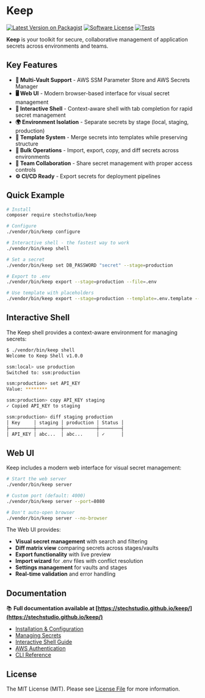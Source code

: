 # Keep

[![Latest Version on Packagist](https://img.shields.io/packagist/v/stechstudio/keep.svg?style=flat-square)](https://packagist.org/packages/stechstudio/keep)
[![Software License](https://img.shields.io/badge/license-MIT-brightgreen.svg?style=flat-square)](LICENSE.md)
[![Tests](https://img.shields.io/github/actions/workflow/status/stechstudio/keep/tests.yml?branch=main&style=flat-square)](https://github.com/stechstudio/keep/actions/workflows/tests.yml)

**Keep** is your toolkit for secure, collaborative management of application secrets across environments and teams.

## Key Features

- **🔐 Multi-Vault Support** - AWS SSM Parameter Store and AWS Secrets Manager
- **🖥️ Web UI** - Modern browser-based interface for visual secret management
- **🚀 Interactive Shell** - Context-aware shell with tab completion for rapid secret management
- **🌍 Environment Isolation** - Separate secrets by stage (local, staging, production)
- **📝 Template System** - Merge secrets into templates while preserving structure
- **🔄 Bulk Operations** - Import, export, copy, and diff secrets across environments
- **🤝 Team Collaboration** - Share secret management with proper access controls
- **⚙️ CI/CD Ready** - Export secrets for deployment pipelines

## Quick Example

```bash
# Install
composer require stechstudio/keep

# Configure
./vendor/bin/keep configure

# Interactive shell - the fastest way to work
./vendor/bin/keep shell

# Set a secret
./vendor/bin/keep set DB_PASSWORD "secret" --stage=production

# Export to .env
./vendor/bin/keep export --stage=production --file=.env

# Use template with placeholders
./vendor/bin/keep export --stage=production --template=.env.template --file=.env
```

## Interactive Shell

The Keep shell provides a context-aware environment for managing secrets:

```bash
$ ./vendor/bin/keep shell
Welcome to Keep Shell v1.0.0

ssm:local> use production
Switched to: ssm:production

ssm:production> set API_KEY
Value: ********

ssm:production> copy API_KEY staging
✓ Copied API_KEY to staging

ssm:production> diff staging production
│ Key     │ staging │ production │ Status │
├─────────┼─────────┼────────────┼────────┤
│ API_KEY │ abc...  │ abc...     │ ✓      │
```

## Web UI

Keep includes a modern web interface for visual secret management:

```bash
# Start the web server
./vendor/bin/keep server

# Custom port (default: 4000)
./vendor/bin/keep server --port=8080

# Don't auto-open browser
./vendor/bin/keep server --no-browser
```

The Web UI provides:
- **Visual secret management** with search and filtering
- **Diff matrix view** comparing secrets across stages/vaults
- **Export functionality** with live preview
- **Import wizard** for .env files with conflict resolution
- **Settings management** for vaults and stages
- **Real-time validation** and error handling

## Documentation

📚 **Full documentation available at [https://stechstudio.github.io/keep/](https://stechstudio.github.io/keep/)**

- [Installation & Configuration](https://stechstudio.github.io/keep/guide/installation)
- [Managing Secrets](https://stechstudio.github.io/keep/guide/managing-secrets/)
- [Interactive Shell Guide](https://stechstudio.github.io/keep/guide/shell)
- [AWS Authentication](https://stechstudio.github.io/keep/guide/reference/aws-authentication)
- [CLI Reference](https://stechstudio.github.io/keep/guide/reference/cli-reference)

## License

The MIT License (MIT). Please see [License File](LICENSE.md) for more information.
